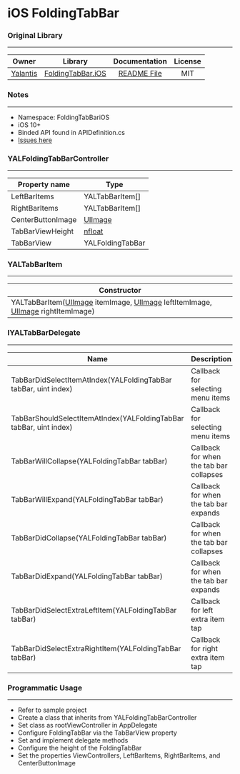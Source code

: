 # iOS FoldingTabBar
### Original Library
***
| Owner | Library | Documentation | License |
| :-: | :-: | :-: | :-: |
| [Yalantis](https://github.com/Yalantis) | [FoldingTabBar.iOS](https://github.com/Yalantis/FoldingTabBar.iOS) | [README File](https://github.com/Yalantis/FoldingTabBar.iOS/blob/master/README.md) | MIT |

### Notes
***
* Namespace: FoldingTabBariOS
* iOS 10+
* Binded API found in APIDefinition.cs
* [Issues here](https://github.com/Yalantis/FoldingTabBar.iOS/issues)

### YALFoldingTabBarController
***
| Property name | Type |
| - | - |
| LeftBarItems | YALTabBarItem[] |
| RightBarItems | YALTabBarItem[] |
| CenterButtonImage | [UIImage](https://docs.microsoft.com/en-us/dotnet/api/uikit.uiimage?view=xamarin-ios-sdk-12) |
| TabBarViewHeight | [nfloat](https://docs.microsoft.com/en-us/dotnet/api/system.nfloat?view=xamarin-ios-sdk-12) |
| TabBarView | YALFoldingTabBar |

### YALTabBarItem
***
| Constructor |
| - |
| YALTabBarItem([UIImage](https://docs.microsoft.com/en-us/dotnet/api/uikit.uiimage?view=xamarin-ios-sdk-12) itemImage, [UIImage](https://docs.microsoft.com/en-us/dotnet/api/uikit.uiimage?view=xamarin-ios-sdk-12) leftItemImage, [UIImage](https://docs.microsoft.com/en-us/dotnet/api/uikit.uiimage?view=xamarin-ios-sdk-12) rightItemImage) |

### IYALTabBarDelegate
***
| Name | Description | Type |
| - | - | - |
| TabBarDidSelectItemAtIndex(YALFoldingTabBar tabBar, uint index) | Callback for selecting menu items | void |
| TabBarShouldSelectItemAtIndex(YALFoldingTabBar tabBar, uint index) | Callback for selecting menu items | void |
| TabBarWillCollapse(YALFoldingTabBar tabBar) | Callback for when the tab bar collapses | void |
| TabBarWillExpand(YALFoldingTabBar tabBar) | Callback for when the tab bar expands | void |
| TabBarDidCollapse(YALFoldingTabBar tabBar) | Callback for when the tab bar collapses | void |
| TabBarDidExpand(YALFoldingTabBar tabBar) | Callback for when the tab bar expands | void |
| TabBarDidSelectExtraLeftItem(YALFoldingTabBar tabBar) | Callback for left extra item tap | void |
| TabBarDidSelectExtraRightItem(YALFoldingTabBar tabBar) | Callback for right extra item tap | void |

### Programmatic Usage
***
* Refer to sample project
* Create a class that inherits from YALFoldingTabBarController
* Set class as rootViewController in AppDelegate
* Configure FoldingTabBar via the TabBarView property
* Set and implement delegate methods
* Configure the height of the FoldingTabBar
* Set the properties ViewControllers, LeftBarItems, RightBarItems, and CenterButtonImage